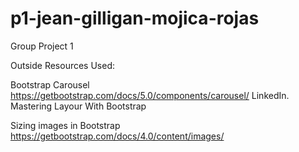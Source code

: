 # p1-jean-gilligan-mojica-rojas
Group Project 1 

Outside Resources Used:

Bootstrap Carousel https://getbootstrap.com/docs/5.0/components/carousel/
LinkedIn. Mastering Layour With Bootstrap

Sizing images in Bootstrap https://getbootstrap.com/docs/4.0/content/images/ 
